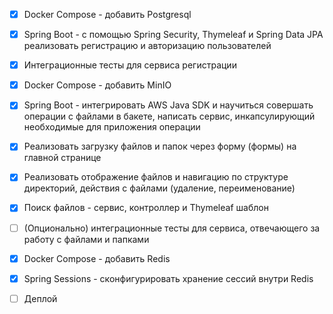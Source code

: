 - [x] Docker Compose - добавить Postgresql

- [x] Spring Boot - с помощью Spring Security, Thymeleaf и Spring Data JPA реализовать регистрацию и авторизацию
  пользователей
- [x] Интеграционные тесты для сервиса регистрации
- [x] Docker Compose - добавить MinIO
- [x] Spring Boot - интегрировать AWS Java SDK и научиться совершать операции с файлами в бакете, написать сервис,
  инкапсулирующий необходимые для приложения операции
- [x] Реализовать загрузку файлов и папок через форму (формы) на главной странице
- [x] Реализовать отображение файлов и навигацию по структуре директорий, действия с файлами (удаление, переименование)
- [x] Поиск файлов - сервис, контроллер и Thymeleaf шаблон
- [ ] (Опционально) интеграционные тесты для сервиса, отвечающего за работу с файлами и папками
- [x] Docker Compose - добавить Redis
- [x] Spring Sessions - сконфигурировать хранение сессий внутри Redis
- [ ] Деплой
